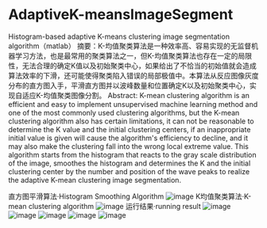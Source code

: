 # AdaptiveK-meansImageSegment
Histogram-based adaptive K-means clustering image segmentation algorithm（matlab）
摘要：K-均值聚类算法是一种效率高、容易实现的无监督机器学习方法，也是最常用的聚类算法之一，但K-均值聚类算法也存在一定的局限性，无法合理的确定K值以及初始聚类中心，如果给出了不恰当的初始值就会造成算法效率的下滑，还可能使得聚类陷入错误的局部极值中。本算法从反应图像灰度分布的直方图入手，平滑直方图并以波峰数量和位置确定K以及初始聚类中心，实现自适应K-均值聚类图像分割。
Abstract: K-mean clustering algorithm is an efficient and easy to implement unsupervised machine learning method and one of the most commonly used clustering algorithms, but the K-mean clustering algorithm also has certain limitations, it can not be reasonable to determine the K value and the initial clustering centers, if an inappropriate initial value is given will cause the algorithm's efficiency to decline, and it may also make the clustering fall into the wrong local extreme value. This algorithm starts from the histogram that reacts to the gray scale distribution of the image, smoothes the histogram and determines the K and the initial clustering center by the number and position of the wave peaks to realize the adaptive K-mean clustering image segmentation.

直方图平滑算法·Histogram Smoothing Algorithm
![image](https://github.com/UMR-kira/AdaptiveK-meansImageSegment/assets/113828450/cd93dfc0-b0b4-4bdc-8f35-9de831218f63)
K均值聚类算法·K-mean clustering algorithm
![image](https://github.com/UMR-kira/AdaptiveK-meansImageSegment/assets/113828450/9c804bf1-c943-4fd7-b8ef-f24ed935b0a9)
运行结果·running result
![image](https://github.com/UMR-kira/AdaptiveK-meansImageSegment/assets/113828450/8558cb0d-a131-425b-8c37-6f6912a756a9)
![image](https://github.com/UMR-kira/AdaptiveK-meansImageSegment/assets/113828450/a9c189ba-80c5-42d9-9beb-b3f3b82a0c8d)
![image](https://github.com/UMR-kira/AdaptiveK-meansImageSegment/assets/113828450/c40e0ff0-a9d7-49bf-84b1-9ea0ef32374f)
![image](https://github.com/UMR-kira/AdaptiveK-meansImageSegment/assets/113828450/56859b84-43bd-4110-90c9-5acfe437f368)
![image](https://github.com/UMR-kira/AdaptiveK-meansImageSegment/assets/113828450/d180174a-8dbc-4b5d-9dc4-eef798ddc43f)
